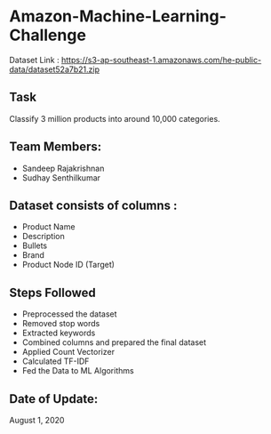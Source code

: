 # Amazon-Machine-Learning-Challenge

Dataset Link : https://s3-ap-southeast-1.amazonaws.com/he-public-data/dataset52a7b21.zip

## Task 
Classify 3 million products into around 10,000 categories.

## Team Members:

- Sandeep Rajakrishnan
- Sudhay Senthilkumar



## Dataset consists of columns :

- Product Name
- Description
- Bullets
- Brand
- Product Node ID (Target)

## Steps Followed

- Preprocessed the dataset
- Removed stop words 
- Extracted keywords 
- Combined columns and prepared the final dataset
- Applied Count Vectorizer
- Calculated TF-IDF
- Fed the Data to ML Algorithms 


## Date of Update:
August 1, 2020

